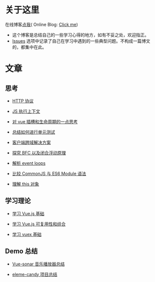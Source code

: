 # 关于这里

在线博客[点我][click-me]( Online Blog: [Click me][click-me])

 - 这个博客是总结自己的一些学习心得的地方，如有不妥之处，欢迎指正。
 - [Issues][issues] 选项中记录了自己在学习中遇到的一些典型问题。不构成一篇博文的，都集中在此。

[click-me]:https://lbwa.github.io

[issues]:https://github.com/lbwa/lbwa.github.io/issues
# 文章

## 思考

- [HTTP 协议][HTTP 协议]

- [JS 执行上下文][JS 执行上下文]

- [对 vue 插槽和生命周期的一点思考][对 vue 插槽和生命周期的一点思考]

- [总结如何进行单元测试][总结如何进行单元测试]

- [客户端跨域解决方案][客户端跨域解决方案]

- [探究 BFC 以及闭合浮动原理][探究 BFC 以及闭合浮动原理]

- [解析 event loops][解析 event loops]

- [比较 CommonJS 与 ES6 Module 语法][比较 CommonJS 与 ES6 Module 语法]

- [理解 this 对象][理解 this 对象]

## 学习理论

- [学习 Vue.js 基础][学习 Vue.js 基础]

- [学习 Vue.js 可复用性和组合][学习 Vue.js 可复用性和组合]

- [学习 vuex 基础][学习 vuex 基础]

## Demo 总结

- [Vue-sonar 音乐播放器总结][Vue-sonar 音乐播放器总结]

- [eleme-candy 项目总结][eleme-candy 项目总结]

[HTTP 协议]:https://lbwa.github.io/2018/06/06/180606-http-protocol/

[JS 执行上下文]:https://lbwa.github.io/2018/05/07/180507-execution-context/

[对 vue 插槽和生命周期的一点思考]:https://lbwa.github.io/2018/04/24/180424-vue-lifecycle-and-slots/

[总结如何进行单元测试]:https://lbwa.github.io/2018/04/21/180421-Learning-vue-unit-test/

[客户端跨域解决方案]:https://lbwa.github.io/2018/04/19/180419-Cross-domain-solution/

[Vue-sonar 音乐播放器总结]:https://lbwa.github.io/2018/04/18/180418-summary-of-vue-sonar

[探究 BFC 以及闭合浮动原理]:https://lbwa.github.io/2018/03/29/180329-CSS-BFC/

[eleme-candy 项目总结]:https://lbwa.github.io/2018/03/28/180328-summary-of-eleme-candy

[学习 Vue.js 可复用性和组合]:https://lbwa.github.io/2018/03/12/180312-Vue.js-reusability-and-composition/

[解析 event loops]:https://lbwa.github.io/2018/03/08/180308-Event-loop/

[学习 vuex 基础]:https://lbwa.github.io/2018/03/06/180306-Learning-vuex/

[比较 CommonJS 与 ES6 Module 语法]:https://lbwa.github.io/2018/02/27/180227-Compare-CommonJS-with-ES6-module/
[学习 Vue.js 基础]:https://lbwa.github.io/2018/02/24/180224-Learning-Vue.js-essentials/

[理解 this 对象]:https://lbwa.github.io/2018/02/06/180206-Understand-this/
